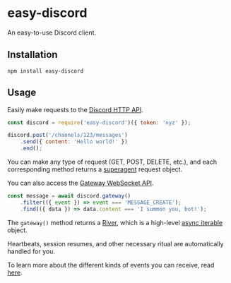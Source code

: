 # easy-discord

An easy-to-use Discord client.

## Installation

```
npm install easy-discord
```

## Usage

Easily make requests to the [Discord HTTP API](https://discordapp.com/developers/docs/reference#http-api).

```js
const discord = require('easy-discord')({ token: 'xyz' });

discord.post('/channels/123/messages')
	.send({ content: 'Hello world!' })
	.end();
```

You can make any type of request (GET, POST, DELETE, etc.), and each corresponding method returns a [superagent](https://github.com/visionmedia/superagent) request object.

You can also access the [Gateway WebSocket API](https://discordapp.com/developers/docs/reference#gateway-websocket-api).

```js
const message = await discord.gateway()
	.filter(({ event }) => event === 'MESSAGE_CREATE');
	.find(({ data }) => data.content === 'I summon you, bot!');
```

The `gateway()` method returns a [River](https://github.com/JoshuaWise/wise-river), which is a high-level [async iterable](https://github.com/tc39/proposal-async-iteration) object.

Heartbeats, session resumes, and other necessary ritual are automatically handled for you.

To learn more about the different kinds of events you can receive, read [here](https://discordapp.com/developers/docs/topics/gateway#commands-and-events-gateway-events).

